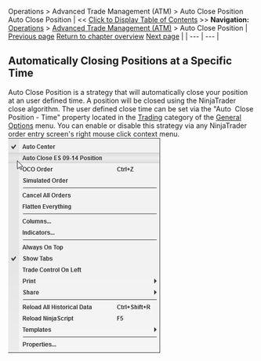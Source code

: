 ﻿
Operations \> Advanced Trade Management (ATM) \> Auto Close Position
Auto Close Position
| \<\< [Click to Display Table of Contents](auto_close_position.md) \>\> **Navigation:**     [Operations](operations.md) \> [Advanced Trade Management (ATM)](advanced_trade_management_atm.md) \> Auto Close Position | [Previous page](manage-server-side-atm-templat.md) [Return to chapter overview](advanced_trade_management_atm.md) [Next page](alerts.md) |
| --- | --- |
## Automatically Closing Positions at a Specific Time
Auto Close Position is a strategy that will automatically close your position at an user defined time. A position will be closed using the NinjaTrader close algorithm. The user defined close time can be set via the "Auto  Close Position \- Time" property located in the [Trading](options_trading.md) category of the [General Options](options.md) menu. You can enable or disable this strategy via any NinjaTrader order entry screen's right mouse click context menu.
 
![ATM_39](atm_39.png)
 

